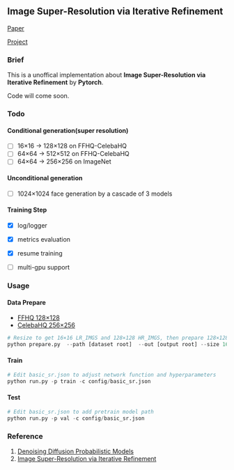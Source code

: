 ## Image Super-Resolution via Iterative Refinement

[Paper](https://arxiv.org/pdf/2104.07636.pdf ) 	

[Project](https://iterative-refinement.github.io/ )



### Brief

This is a unoffical implementation about **Image Super-Resolution via Iterative Refinement** by **Pytorch**.

Code will come soon.



### Todo

#### Conditional generation(super resolution)

- [ ] 16×16 -> 128×128 on FFHQ-CelebaHQ
- [ ] 64×64 -> 512×512 on FFHQ-CelebaHQ
- [ ] 64×64 -> 256×256 on ImageNet 

#### Unconditional generation

- [ ] 1024×1024 face generation by a cascade of 3 models

#### Training Step

- [x] log/logger
- [x] metrics evaluation
- [x] resume training 
- [ ] multi-gpu support



### Usage

#### Data Prepare

- [FFHQ 128×128](https://github.com/NVlabs/ffhq-dataset)
- [CelebaHQ 256×256](https://www.kaggle.com/badasstechie/celebahq-resized-256x256)

```python
# Resize to get 16×16 LR_IMGS and 128×128 HR_IMGS, then prepare 128×128 Fake SR_IMGS by bicubic interpolation
python prepare.py  --path [dataset root]  --out [output root] --size 16,128 -l
```

#### Train

```python
# Edit basic_sr.json to adjust network function and hyperparameters
python run.py -p train -c config/basic_sr.json
```

#### Test

```python
# Edit basic_sr.json to add pretrain model path 
python run.py -p val -c config/basic_sr.json
```



### Reference

1. [Denoising Diffusion Probabilistic Models](https://arxiv.org/pdf/2006.11239.pdf)
2. [Image Super-Resolution via Iterative Refinement](https://arxiv.org/pdf/2104.07636.pdf)




